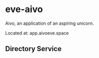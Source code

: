 # eve-aivo
Aivo, an application of an aspiring unicorn.

Located at:
app.aivoeve.space

## Directory Service